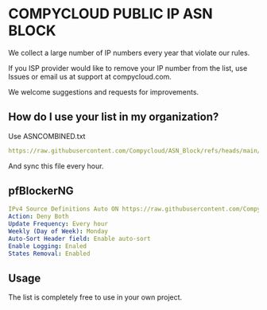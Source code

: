 # COMPYCLOUD PUBLIC IP ASN BLOCK

We collect a large number of IP numbers every year that violate our rules.

If you ISP provider would like to remove your IP number from the list, use Issues or email us at support at compycloud.com.

We welcome suggestions and requests for improvements.

## How do I use your list in my organization?
Use ASNCOMBINED.txt
```yaml
https://raw.githubusercontent.com/Compycloud/ASN_Block/refs/heads/main/ASNCOMBINED.txt
```
And sync this file every hour.

## pfBlockerNG
```yaml
IPv4 Source Definitions Auto ON https://raw.githubusercontent.com/Compycloud/ASN_Block/refs/heads/main/ASNCOMBINED.txt CCANS_ASNCOMBINED
Action: Deny Both
Update Frequency: Every hour
Weekly (Day of Week): Monday
Auto-Sort Header field: Enable auto-sort
Enable Logging: Enaled
States Removal: Enabled
```
## Usage
The list is completely free to use in your own project.
